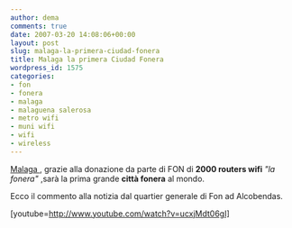 ```yaml
---
author: dema
comments: true
date: 2007-03-20 14:08:06+00:00
layout: post
slug: malaga-la-primera-ciudad-fonera
title: Malaga la primera Ciudad Fonera
wordpress_id: 1575
categories:
- fon
- fonera
- malaga
- malaguena salerosa
- metro wifi
- muni wifi
- wifi
- wireless
---
```


[Malaga ](http://it.wikipedia.org/wiki/Malaga), grazie alla donazione da parte di FON di **2000 routers wifi**  _"la fonera"_ ,sarà la prima grande **città fonera** al mondo.

Ecco il commento alla notizia dal quartier generale di Fon ad Alcobendas.

[youtube=http://www.youtube.com/watch?v=ucxjMdt06gI]

